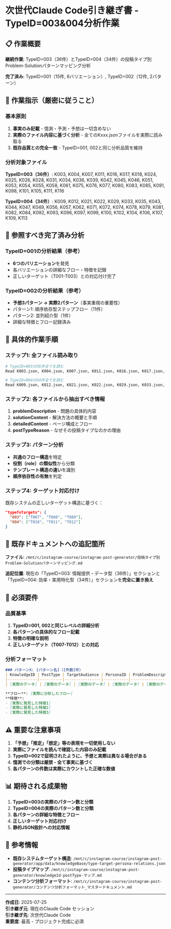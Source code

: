 # 次世代Claude Code引き継ぎ書 - TypeID=003&004分析作業

## 📋 作業概要

**継続作業**: TypeID=003（36件）とTypeID=004（34件）の投稿タイプ別Problem-Solutionパターンマッピング分析

**完了済み**: TypeID=001（15件, 6バリエーション）, TypeID=002（12件, 2パターン）

## 🎯 作業指示（厳密に従うこと）

### 基本原則
1. **事実のみ記載** - 憶測・予測・予想は一切含めない
2. **実際のファイル内容に基づく分析** - 全てのKxxx.jsonファイルを実際に読み取る
3. **既存品質との完全一致** - TypeID=001, 002と同じ分析品質を維持

### 分析対象ファイル

**TypeID=003（36件）**:
K003, K004, K007, K011, K016, K017, K018, K024, K025, K026, K028, K031, K034, K036, K039, K042, K045, K046, K051, K053, K054, K055, K058, K061, K075, K076, K077, K080, K083, K085, K091, K098, K101, K105, K111, K116

**TypeID=004（34件）**:
K009, K012, K021, K022, K029, K033, K035, K043, K044, K047, K049, K056, K057, K062, K071, K072, K074, K078, K079, K081, K082, K084, K092, K093, K096, K097, K099, K100, K102, K104, K106, K107, K109, K113

## 📂 参照すべき完了済み分析

### TypeID=001の分析結果（参考）
- **6つのバリエーション**を発見
- 各バリエーションの詳細なフロー・特徴を記録
- 正しいターゲット（T001-T003）との対応付け完了

### TypeID=002の分析結果（参考）
- **予想3パターン → 実際2パターン**（事実重視の重要性）
- パターン1: 順序依存型ステップフロー（11件）
- パターン2: 並列紹介型（1件）
- 詳細な特徴とフロー記録済み

## 🔧 具体的作業手順

### ステップ1: 全ファイル読み取り
```bash
# TypeID=003の36件全てを読む
Read K003.json, K004.json, K007.json, K011.json, K016.json, K017.json, K018.json, K024.json, K025.json, K026.json, K028.json, K031.json, K034.json, K036.json, K039.json, K042.json, K045.json, K046.json, K051.json, K053.json, K054.json, K055.json, K058.json, K061.json, K075.json, K076.json, K077.json, K080.json, K083.json, K085.json, K091.json, K098.json, K101.json, K105.json, K111.json, K116.json

# TypeID=004の34件全てを読む
Read K009.json, K012.json, K021.json, K022.json, K029.json, K033.json, K035.json, K043.json, K044.json, K047.json, K049.json, K056.json, K057.json, K062.json, K071.json, K072.json, K074.json, K078.json, K079.json, K081.json, K082.json, K084.json, K092.json, K093.json, K096.json, K097.json, K099.json, K100.json, K102.json, K104.json, K106.json, K107.json, K109.json, K113.json
```

### ステップ2: 各ファイルから抽出すべき情報
1. **problemDescription** - 問題の具体的内容
2. **solutionContent** - 解決方法の概要と手順
3. **detailedContent** - ページ構成とフロー
4. **postTypeReason** - なぜその投稿タイプなのかの理由

### ステップ3: パターン分析
- **共通のフロー構造**を特定
- **役割（role）の類似性**から分類  
- **テンプレート構造の違い**を識別
- **順序依存性の有無**を判定

### ステップ4: ターゲット対応付け
既存システムの正しいターゲット構造に基づく：
```json
"typeToTargets": {
  "003": ["T007", "T008", "T009"],
  "004": ["T010", "T011", "T012"]
}
```

## 📝 既存ドキュメントへの追記箇所

**ファイル**: `/mnt/c/instagram-course/instagram-post-generator/投稿タイプ別Problem-Solutionパターンマッピング.md`

**追記位置**: 現在の「TypeID=003: 情報提供・データ型（36件）」セクションと「TypeID=004: 効率・実用特化型（34件）」セクションを**完全に置き換え**

## 🎯 必須要件

### 品質基準
1. **TypeID=001, 002と同じレベルの詳細分析**
2. **各パターンの具体的なフロー記載**
3. **特徴の明確な説明**
4. **正しいターゲット（T007-T012）との対応**

### 分析フォーマット
```markdown
### パターンX: [パターン名]（[件数]件）
| KnowledgeID | PostType | TargetAudience | PersonaID | ProblemDescription | Pattern |
|-------------|----------|----------------|-----------|-------------------|---------|
| [実際のデータ] | [実際のデータ] | [実際のデータ] | [実際のデータ] | [実際のデータ] | [実際のデータ] |

**フロー**: [実際に分析したフロー]
**特徴**: 
- [実際に発見した特徴1]
- [実際に発見した特徴2]
- [実際に発見した特徴3]
```

## ⚠️ 重要な注意事項

1. **「予想」「推定」「想定」等の表現を一切使用しない**
2. **実際にファイルを読んで確認した内容のみ記載**
3. **TypeID=002で証明されたように、予想と実際は異なる場合がある**
4. **憶測での分類は厳禁 - 全て事実に基づく**
5. **各パターンの件数は実際にカウントした正確な数値**

## 📊 期待される成果物

1. **TypeID=003の実際のパターン数と分類**
2. **TypeID=004の実際のパターン数と分類**  
3. **各パターンの詳細な特徴とフロー**
4. **正しいターゲット対応付け**
5. **静的JSON設計への対応情報**

## 🔗 参考情報

- **既存システムターゲット構造**: `/mnt/c/instagram-course/instagram-post-generator/app/data/knowledgeBase/type-target-persona-relations.json`
- **投稿タイプマップ**: `/mnt/c/instagram-course/instagram-post-generator/knowledgeId-postType-マップ.md`
- **コンテンツ分析フォーマット**: `/mnt/c/instagram-course/instagram-post-generator/コンテンツ分析フォーマット_マスタードキュメント.md`

---

**作成日**: 2025-07-25  
**引き継ぎ元**: 現在のClaude Code セッション  
**引き継ぎ先**: 次世代Claude Code  
**重要度**: 最高 - プロジェクト完成に必須